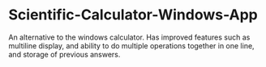 # Scientific-Calculator-Windows-App
 An alternative to the windows calculator. Has improved features such as multiline display, and ability to do multiple operations together in one line, and storage of previous answers. 
